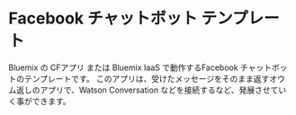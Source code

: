 # Facebook チャットボット テンプレート

Bluemix の CFアプリ または Bluemix IaaS で動作するFacebook チャットボットのテンプレートです。
このアプリは、受けたメッセージをそのまま返すオウム返しのアプリで、Watson Conversation などを接続するなど、発展させていく事ができます。


